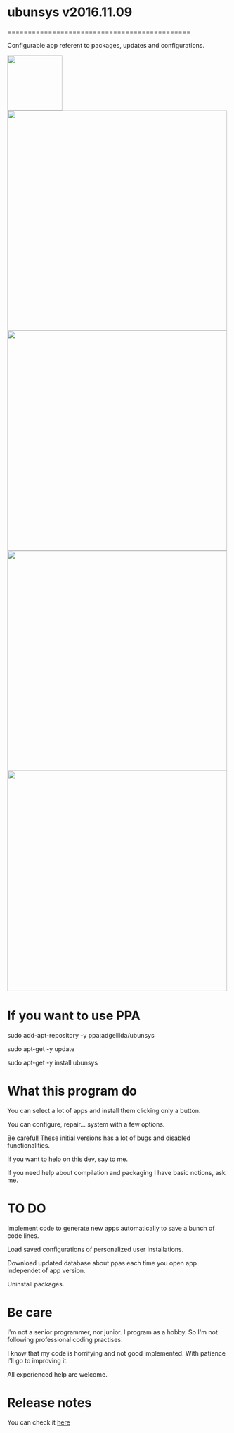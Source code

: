 # ubunsys v2016.11.09
=============================================

Configurable app referent to packages, updates and configurations.

<img src="http://dglibre.com/wp-content/subidas/2008/09/tux.png" width="125">

<img src="http://i.imgur.com/4whZ4Vg.png" width="500">

<img src="http://i.imgur.com/3pUHFFw.png" width="500">

<img src="http://i.imgur.com/i8YpsRZ.png" width="500">

<img src="http://i.imgur.com/X7GPrt2.png" width="500">

If you want to use PPA
=============================================

sudo add-apt-repository -y ppa:adgellida/ubunsys

sudo apt-get -y update

sudo apt-get -y install ubunsys

What this program do
=============================================

You can select a lot of apps and install them clicking only a button.

You can configure, repair... system with a few options.

Be careful! These initial versions has a lot of bugs and disabled functionalities.

If you want to help on this dev, say to me.

If you need help about compilation and packaging I have basic notions, ask me.

TO DO
=============================================

Implement code to generate new apps automatically to save a bunch of code lines.

Load saved configurations of personalized user installations.

Download updated database about ppas each time you open app independet of app version.

Uninstall packages.

Be care
=============================================

I'm not a senior programmer, nor junior. I program as a hobby. So I'm not following professional coding practises.

I know that my code is horrifying and not good implemented. With patience I'll go to improving it.

All experienced help are welcome.

Release notes
=============================================
You can check it [here](https://github.com/adgellida/ubunsys/releases)